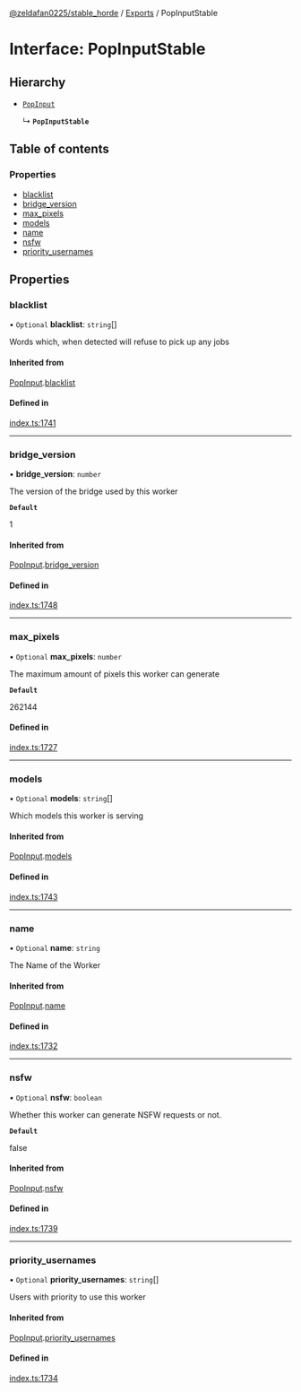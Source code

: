 [@zeldafan0225/stable_horde](../README.md) / [Exports](../modules.md) / PopInputStable

# Interface: PopInputStable

## Hierarchy

- [`PopInput`](PopInput.md)

  ↳ **`PopInputStable`**

## Table of contents

### Properties

- [blacklist](PopInputStable.md#blacklist)
- [bridge\_version](PopInputStable.md#bridge_version)
- [max\_pixels](PopInputStable.md#max_pixels)
- [models](PopInputStable.md#models)
- [name](PopInputStable.md#name)
- [nsfw](PopInputStable.md#nsfw)
- [priority\_usernames](PopInputStable.md#priority_usernames)

## Properties

### blacklist

• `Optional` **blacklist**: `string`[]

Words which, when detected will refuse to pick up any jobs

#### Inherited from

[PopInput](PopInput.md).[blacklist](PopInput.md#blacklist)

#### Defined in

[index.ts:1741](https://github.com/MrlolDev/stable_horde/blob/07c9e41/index.ts#L1741)

___

### bridge\_version

• **bridge\_version**: `number`

The version of the bridge used by this worker

**`Default`**

1

#### Inherited from

[PopInput](PopInput.md).[bridge_version](PopInput.md#bridge_version)

#### Defined in

[index.ts:1748](https://github.com/MrlolDev/stable_horde/blob/07c9e41/index.ts#L1748)

___

### max\_pixels

• `Optional` **max\_pixels**: `number`

The maximum amount of pixels this worker can generate

**`Default`**

262144

#### Defined in

[index.ts:1727](https://github.com/MrlolDev/stable_horde/blob/07c9e41/index.ts#L1727)

___

### models

• `Optional` **models**: `string`[]

Which models this worker is serving

#### Inherited from

[PopInput](PopInput.md).[models](PopInput.md#models)

#### Defined in

[index.ts:1743](https://github.com/MrlolDev/stable_horde/blob/07c9e41/index.ts#L1743)

___

### name

• `Optional` **name**: `string`

The Name of the Worker

#### Inherited from

[PopInput](PopInput.md).[name](PopInput.md#name)

#### Defined in

[index.ts:1732](https://github.com/MrlolDev/stable_horde/blob/07c9e41/index.ts#L1732)

___

### nsfw

• `Optional` **nsfw**: `boolean`

Whether this worker can generate NSFW requests or not.

**`Default`**

false

#### Inherited from

[PopInput](PopInput.md).[nsfw](PopInput.md#nsfw)

#### Defined in

[index.ts:1739](https://github.com/MrlolDev/stable_horde/blob/07c9e41/index.ts#L1739)

___

### priority\_usernames

• `Optional` **priority\_usernames**: `string`[]

Users with priority to use this worker

#### Inherited from

[PopInput](PopInput.md).[priority_usernames](PopInput.md#priority_usernames)

#### Defined in

[index.ts:1734](https://github.com/MrlolDev/stable_horde/blob/07c9e41/index.ts#L1734)
